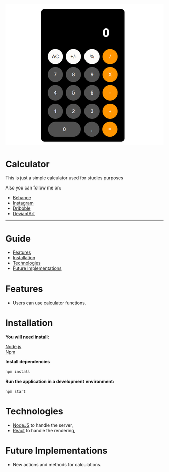 <p align="center">
   <img src=".github/preview.png""  alt="Preview from calculator"/>
</p>

# Calculator

This is just a simple calculator used for studies purposes

Also you can follow me on:

* [Behance](https://www.behance.net/cledman)
* [Instagram](https://www.instagram.com/cledman.art/)
* [Dribbble](https://dribbble.com/cledman)
* [DeviantArt](https://www.deviantart.com/cledman)

---

# Guide

* [Features](#features)
* [Installation](#installation)
* [Technologies](#technologies)
* [Future Implementations](#future-implementations)


# Features

*  Users can use calculator functions.


# Installation

**You will need install:**

 [Node.js](https://nodejs.org/en/download/) <br />
 [Npm](https://www.npmjs.com/) 

**Install dependencies**

```npm install```

**Run the application in a development environment:**

```npm start```

# Technologies

* [NodeJS](https://nodejs.org/en/) to handle the server, 
* [React](https://reactjs.org) to handle the rendering, 

# Future Implementations

*  New actions and methods for calculations.


##

